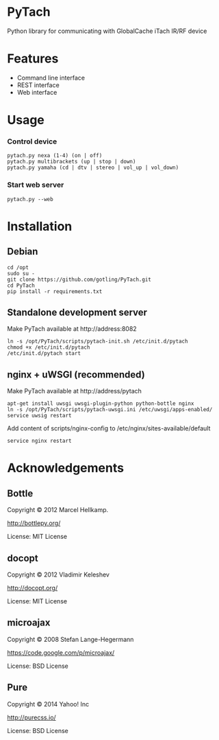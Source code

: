 PyTach
================
Python library for communicating with GlobalCache iTach IR/RF device

Features
================
* Command line interface
* REST interface
* Web interface

Usage
================
### Control device
	pytach.py nexa (1-4) (on | off)
	pytach.py multibrackets (up | stop | down)
	pytach.py yamaha (cd | dtv | stereo | vol_up | vol_down)

### Start web server
	pytach.py --web

Installation
================
Debian
----------------

	cd /opt
	sudo su - 
	git clone https://github.com/gotling/PyTach.git
	cd PyTach
	pip install -r requirements.txt

Standalone development server
----------------
Make PyTach available at http://address:8082

	ln -s /opt/PyTach/scripts/pytach-init.sh /etc/init.d/pytach
	chmod +x /etc/init.d/pytach
	/etc/init.d/pytach start

nginx + uWSGI (recommended)
----------------
Make PyTach available at http://address/pytach

	apt-get install uwsgi uwsgi-plugin-python python-bottle nginx
	ln -s /opt/PyTach/scripts/pytach-uwsgi.ini /etc/uwsgi/apps-enabled/
	service uwsig restart

Add content of scripts/nginx-config to /etc/nginx/sites-available/default

	service nginx restart

Acknowledgements
================
Bottle
----------------
Copyright © 2012 Marcel Hellkamp.

http://bottlepy.org/

License: MIT License

docopt
----------------
Copyright © 2012 Vladimir Keleshev

http://docopt.org/

License: MIT License

microajax
----------------
Copyright © 2008 Stefan Lange-Hegermann

https://code.google.com/p/microajax/

License: BSD License

Pure
----------------
Copyright © 2014 Yahoo! Inc

http://purecss.io/

License: BSD License
